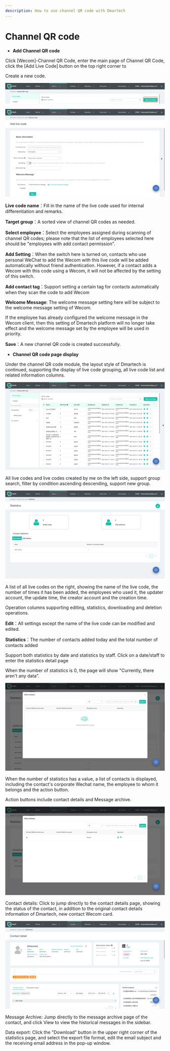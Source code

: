 ```yaml
---
description: How to use channel QR code with Dmartech
---
```


# Channel QR code

* **Add Channel QR code**

Click \[Wecom\]-Channel QR Code, enter the main page of Channel QR Code, click the \[Add Live Code\] button on the top right corner to

Create a new code.

![](../.gitbook/assets/6%20%283%29.png)

![](../.gitbook/assets/7%20%285%29.png)

**Live code name**：Fill in the name of the live code used for internal differentiation and remarks.

**Target group**：A sorted view of channel QR codes as needed.

**Select employee**：Select the employees assigned during scanning of channel QR codes; please note that the list of employees selected here should be "employees with add contact permission".

**Add Setting**：When the switch here is turned on, contacts who use personal WeChat to add the Wecom with this live code will be added automatically without friend authentication. However, if a contact adds a Wecom with this code using a Wecom, it will not be affected by the setting of this switch.

**Add contact tag**：Support setting a certain tag for contacts automatically when they scan the code to add Wecom

**Welcome Message**: The welcome message setting here will be subject to the welcome message setting of Wecom. 

If the employee has already configured the welcome message in the Wecom client, then this setting of Dmartech platform will no longer take effect and the welcome message set by the employee  will be used in priority.

**Save**：A new channel QR code is created successfully.

* **Channel QR code page display**

Under the channel QR code module, the layout style of Dmartech is continued, supporting the display of live code grouping, all live code list and related information columns.

![](../.gitbook/assets/8%20%283%29.png)

All live codes and live codes created by me on the left side, support group search, filter by condition ascending descending, support new group.

![](../.gitbook/assets/9%20%282%29.png)

A list of all live codes on the right, showing the name of the live code, the number of times it has been added, the employees who used it, the updater account, the update time, the creator account and the creation time.

Operation columns supporting editing, statistics, downloading and deletion operations.

**Edit**：All settings except the name of the live code can be modified and edited.

**Statistics**：The number of contacts added today and the total number of contacts added

Support both statistics by date and statistics by staff. Click on a date/staff to enter the statistics detail page

When the number of statistics is 0, the page will show "Currently, there aren't any data”.

![](../.gitbook/assets/10%20%283%29.png)

When the number of statistics has a value, a list of contacts is displayed, including the contact's corporate Wechat name, the employee to whom it belongs and the action button.

Action buttons include contact details and Message archive.

![](../.gitbook/assets/11%20%283%29.png)

Contact details: Click to jump directly to the contact details page, showing the status of the contact, in addition to the original contact details information of Dmartech, new contact Wecom card.

![](../.gitbook/assets/12%20%284%29.png)

Message Archive: Jump directly to the message archive page of the contact, and click View to view the historical messages in the sidebar.

Data export: Click the "Download" button in the upper right corner of the statistics page, and select the export file format, edit the email subject and the receiving email address in the pop-up window.

